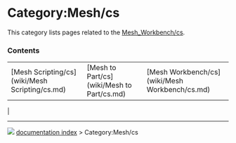 # Category:Mesh/cs
This category lists pages related to the [Mesh\_Workbench/cs](Mesh_Workbench/cs.md).

### Contents

|     |     |     |
| --- | --- | --- |
| [Mesh Scripting/cs](wiki/Mesh Scripting/cs.md) | [Mesh to Part/cs](wiki/Mesh to Part/cs.md) | [Mesh Workbench/cs](wiki/Mesh Workbench/cs.md) |
|



---
![](images/Right_arrow.png) [documentation index](../README.md) > Category:Mesh/cs
